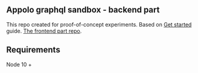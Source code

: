 Appolo graphql sandbox - backend part
---
This repo created for proof-of-concept experiments.
Based on [Get started](https://www.apollographql.com/docs/apollo-server/getting-started.html) guide.
[The frontend part repo](https://github.com/Akiyamka/apollo-graphql-sandbox).

Requirements
---
Node 10 +
